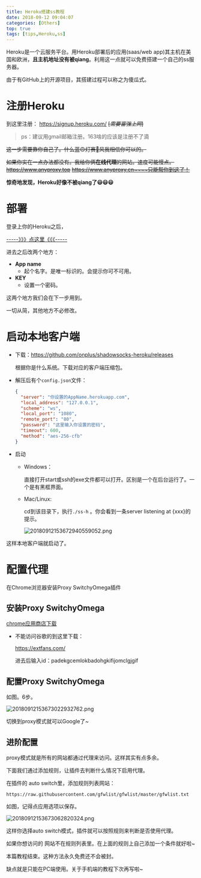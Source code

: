 ```yaml
---
title: Heroku搭建ss教程
date: 2018-09-12 09:04:07
categories: [Others]
top: true
tags: [tips,Heroku,ss]
---
```


Heroku是一个云服务平台。用Heroku部署后的应用(saas/web app)其主机在美国和欧洲，**且主机地址没有被qiang**。利用这一点就可以免费搭建一个自己的ss服务器。

由于有GitHub上的开源项目，其搭建过程可以称之为傻瓜式。

<!---more--->

# 注册Heroku

到这里注册： https://signup.heroku.com/   ~~[*需要富强上网*]~~

> ps：建议用gmail邮箱注册。163啥的应该是注册不了滴

~~这一步需要靠你自己了。什么蓝🙃灯赛🙂风我相信你可以的。~~

~~如果你实在一点办法都没有。我给你俩**在线代理**的网站。速度可能慢点。~~ ~~https://www.anyproxy.top~~ ~~https://www.anyproxy.cn~~~~只能帮你到这了！~~      

**惊奇地发现，Heroku好像不被qiang了😃😃😃**

# 部署

登录上你的Heroku之后，

[-----》》》点这里《《《-----](https://heroku.com/deploy?template=https://github.com/onplus/shadowsocks-heroku/tree/re)

进去之后改两个地方：

- **App name**
  - 起个名字。是唯一标识的。会提示你可不可用。
- **KEY**
  - 设置一个密码。

这两个地方我们会在下一步用到。

一切从简，其他地方不必修改。

# 启动本地客户端

- 下载：https://github.com/onplus/shadowsocks-heroku/releases

  根据你是什么系统。下载对应的客户端压缩包。

- 解压后有个`config.json`文件：

    ```json
    {
      "server": "你设置的AppName.herokuapp.com",
      "local_address": "127.0.0.1",
      "scheme": "ws",
      "local_port": "1080",
      "remote_port": "80",
      "password": "这里输入你设置的密码",
      "timeout": 600,
      "method": "aes-256-cfb"
    }
    ```

- 启动

  - Windows：

    直接打开start或ssh的exe文件都可以打开。区别是一个在后台运行了。一个是有黑框界面。

  - Mac/Linux:

    cd到该目录下，执行`./ss-h` 。你会看到一条server listening at {xxx}的提示。

    ![20180912153672940559052.png](https://0pic.oss-cn-beijing.aliyuncs.com/20180912153672940559052.png)

这样本地客户端就启动了。

# 配置代理

在Chrome浏览器安装Proxy SwitchyOmega插件

## 安装Proxy SwitchyOmega

[chrome应用商店下载](https://chrome.google.com/webstore/detail/proxy-switchyomega/padekgcemlokbadohgkifijomclgjgif?utm_source=chrome-ntp-icon)

- 不能访问谷歌的到这里下载：

  https://extfans.com/

  进去后输入id：padekgcemlokbadohgkifijomclgjgif

## 配置Proxy SwitchyOmega

如图。6步。

![20180912153673022932762.png](https://0pic.oss-cn-beijing.aliyuncs.com/20180912153673022932762.png)

切换到proxy模式就可以Google了~

## 进阶配置

proxy模式就是所有的网站都通过代理来访问。这样其实有点多余。

下面我们通过添加规则，让插件去判断什么情况下启用代理。

在插件的 auto switch里，添加规则列表网站：

`https://raw.githubusercontent.com/gfwlist/gfwlist/master/gfwlist.txt`

如图，记得点应用选项以保存。

![20180912153673062820324.png](https://0pic.oss-cn-beijing.aliyuncs.com/20180912153673062820324.png)

这样你选择auto switch模式，插件就可以按照规则来判断是否使用代理。

如果你想访问的 网站不在规则列表里。在上面的规则上自己添加一个条件就好啦~



本篇教程结束。这种方法永久免费还不会被封。

缺点就是只能在PC端使用。关于手机端的教程下次再写啦~